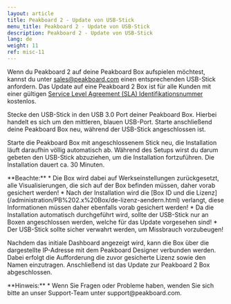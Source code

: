 ```yaml
---
layout: article
title: Peakboard 2 - Update von USB-Stick 
menu_title: Peakboard 2 - Update von USB-Stick 
description: Peakboard 2 - Update von USB-Stick 
lang: de
weight: 11
ref: misc-11
---
```


Wenn du Peakboard 2 auf deine Peakboard Box aufspielen möchtest, kannst du unter sales@peakboard.com einen entsprechenden USB-Stick anfordern.
Das Update auf eine Peakboard 2 Box ist für alle Kunden mit einer gültigen [Service Level Agreement (SLA) Identifikationsnummer](https://peakboard.com/wp-content/uploads/2020/03/peakboard-service-level-agreement-de-v3.pdf) kostenlos.


Stecke den USB-Stick in den USB 3.0 Port deiner Peakboard Box. 
Hierbei handelt es sich um den mittleren, blauen USB-Port. 
Starte anschließend deine Peakboard Box neu, während der USB-Stick angeschlossen ist. 
 
Starte die Peakboard Box mit angeschlossenem Stick neu, die Installation läuft daraufhin völlig automatisch ab. 
Während des Setups wirst du darum gebeten den USB-Stick abzuziehen, um die Installation fortzuführen. 
Die Installation dauert ca. 30 Minuten.

<div class="box-warning" markdown="1">
**Beachte:**  
* Die Box wird dabei auf Werkseinstellungen zurückgesetzt, alle Visualisierungen, die sich auf der Box befinden müssen, daher vorab gesichert werden!
* Nach der Installation wird die [Box ID und die Lizenz](/administration/PB%202.x%20Box/de-lizenz-aendern.html) verlangt, diese Informationen müssen daher ebenfalls vorab gesichert werden!
* Da die Installation automatisch durchgeführt wird, sollte der USB-Stick nur an Boxen angeschlossen werden, welche für das Update vorgesehen sind!
* Der USB-Stick sollte sicher verwahrt werden, um Missbrauch vorzubeugen!
</div>

Nachdem das initiale Dashboard angezeigt wird, kann die Box über die dargestellte IP-Adresse mit dem Peakboard Designer verbunden werden.
Dabei erfolgt die Aufforderung die zuvor gesicherte Lizenz sowie den Namen einzutragen.
Anschließend ist das Update zur Peakboard 2 Box abgeschlossen.

<div class="box-tip" markdown="1">
**Hinweis:** 
* Wenn Sie Fragen oder Probleme haben, wenden Sie sich bitte an unser Support-Team unter support@peakboard.com.
</div>
